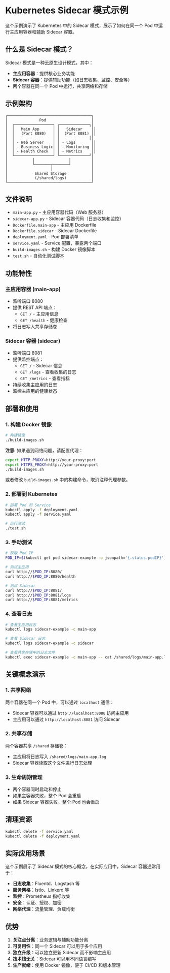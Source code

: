 # Kubernetes Sidecar 模式示例

这个示例演示了 Kubernetes 中的 Sidecar 模式，展示了如何在同一个 Pod 中运行主应用容器和辅助 Sidecar 容器。

## 什么是 Sidecar 模式？

Sidecar 模式是一种云原生设计模式，其中：
- **主应用容器**：提供核心业务功能
- **Sidecar 容器**：提供辅助功能（如日志收集、监控、安全等）
- 两个容器在同一个 Pod 中运行，共享网络和存储

## 示例架构

```
┌─────────────────────────────────────┐
│              Pod                    │
│  ┌─────────────────┐ ┌─────────────┐│
│  │   Main App      │ │   Sidecar    ││
│  │   (Port 8080)   │ │  (Port 8081) ││
│  │                 │ │             ││
│  │ - Web Server    │ │ - Logs       ││
│  │ - Business Logic│ │ - Monitoring ││
│  │ - Health Check  │ │ - Metrics    ││
│  └─────────────────┘ └─────────────┘│
│           │               │         │
│           └───────┬───────┘         │
│                   │                 │
│            Shared Storage           │
│            (/shared/logs)           │
└─────────────────────────────────────┘
```

## 文件说明

- `main-app.py` - 主应用容器代码（Web 服务器）
- `sidecar-app.py` - Sidecar 容器代码（日志收集和监控）
- `Dockerfile.main-app` - 主应用 Dockerfile
- `Dockerfile.sidecar` - Sidecar Dockerfile
- `deployment.yaml` - Pod 部署清单
- `service.yaml` - Service 配置，暴露两个端口
- `build-images.sh` - 构建 Docker 镜像脚本
- `test.sh` - 自动化测试脚本

## 功能特性

### 主应用容器 (main-app)
- 监听端口 8080
- 提供 REST API 端点：
  - `GET /` - 主应用信息
  - `GET /health` - 健康检查
- 将日志写入共享存储卷

### Sidecar 容器 (sidecar)
- 监听端口 8081
- 提供监控端点：
  - `GET /` - Sidecar 信息
  - `GET /logs` - 查看收集的日志
  - `GET /metrics` - 查看指标
- 持续收集主应用的日志
- 监控主应用的健康状态

## 部署和使用

### 1. 构建 Docker 镜像

```bash
# 构建镜像
./build-images.sh
```

**注意**: 如果遇到网络问题，请配置代理：
```bash
export HTTP_PROXY=http://your-proxy:port
export HTTPS_PROXY=http://your-proxy:port
./build-images.sh
```

或者修改 `build-images.sh` 中的构建命令，取消注释代理参数。

### 2. 部署到 Kubernetes

```bash
# 部署 Pod 和 Service
kubectl apply -f deployment.yaml
kubectl apply -f service.yaml

# 运行测试
./test.sh
```

### 3. 手动测试

```bash
# 获取 Pod IP
POD_IP=$(kubectl get pod sidecar-example -o jsonpath='{.status.podIP}')

# 测试主应用
curl http://$POD_IP:8080/
curl http://$POD_IP:8080/health

# 测试 Sidecar
curl http://$POD_IP:8081/
curl http://$POD_IP:8081/logs
curl http://$POD_IP:8081/metrics
```

### 4. 查看日志

```bash
# 查看主应用日志
kubectl logs sidecar-example -c main-app

# 查看 Sidecar 日志
kubectl logs sidecar-example -c sidecar

# 查看共享存储中的日志文件
kubectl exec sidecar-example -c main-app -- cat /shared/logs/main-app.log
```

## 关键概念演示

### 1. 共享网络
两个容器在同一个 Pod 中，可以通过 `localhost` 通信：
- Sidecar 容器可以通过 `http://localhost:8080` 访问主应用
- 主应用可以通过 `http://localhost:8081` 访问 Sidecar

### 2. 共享存储
两个容器共享 `/shared` 存储卷：
- 主应用将日志写入 `/shared/logs/main-app.log`
- Sidecar 容器读取这个文件进行日志处理

### 3. 生命周期管理
- 两个容器同时启动和停止
- 如果主容器失败，整个 Pod 会重启
- 如果 Sidecar 容器失败，整个 Pod 也会重启

## 清理资源

```bash
kubectl delete -f service.yaml
kubectl delete -f deployment.yaml
```

## 实际应用场景

这个示例展示了 Sidecar 模式的核心概念，在实际应用中，Sidecar 容器通常用于：

- **日志收集**：Fluentd、Logstash 等
- **服务网格**：Istio、Linkerd 等
- **监控**：Prometheus 指标收集
- **安全**：认证、授权、加密
- **网络代理**：流量管理、负载均衡

## 优势

1. **关注点分离**：业务逻辑与辅助功能分离
2. **可复用性**：同一个 Sidecar 可以用于多个应用
3. **独立升级**：可以独立更新 Sidecar 而不影响主应用
4. **技术栈无关**：Sidecar 可以用不同语言编写
5. **生产就绪**：使用 Docker 镜像，便于 CI/CD 和版本管理